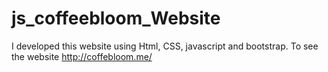 # js_coffeebloom_Website
I developed this website using Html, CSS, javascript and bootstrap. To see the website http://coffebloom.me/ 
